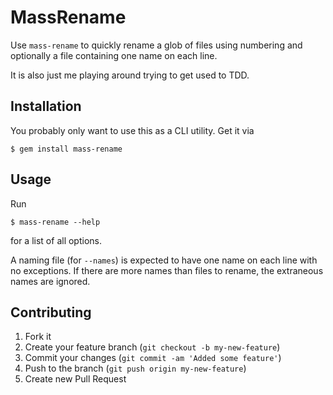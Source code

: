 # MassRename

Use `mass-rename` to quickly rename a glob of files using numbering and 
optionally a file containing one name on each line.

It is also just me playing around trying to get used to TDD.

## Installation

You probably only want to use this as a CLI utility. Get it via

    $ gem install mass-rename

## Usage

Run

    $ mass-rename --help

for a list of all options.

A naming file (for `--names`) is expected to have one name on each line with
no exceptions. If there are more names than files to rename, the extraneous
names are ignored.



## Contributing

1. Fork it
2. Create your feature branch (`git checkout -b my-new-feature`)
3. Commit your changes (`git commit -am 'Added some feature'`)
4. Push to the branch (`git push origin my-new-feature`)
5. Create new Pull Request
